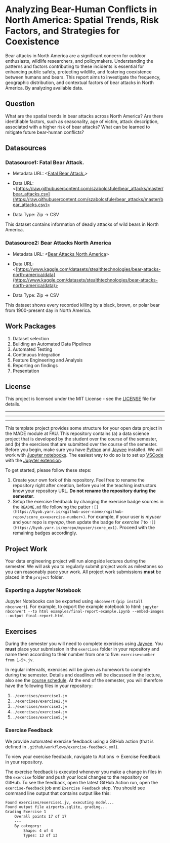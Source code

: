 
# Analyzing Bear-Human Conflicts in North America: Spatial Trends, Risk Factors, and Strategies for Coexistence

Bear attacks in North America are a significant concern for outdoor enthusiasts, wildlife researchers, and policymakers. Understanding the patterns and factors contributing to these incidents is essential for enhancing public safety, protecting wildlife, and fostering coexistence between humans and bears. This report aims to investigate the frequency, geographic distribution, and contextual factors of bear attacks in North America. By analyzing available data.



## Question

What are the spatial trends in bear attacks across North America?
Are there identifiable factors, such as seasonality, age of victim, attack description, associated with a higher risk of bear attacks?
What can be learned to mitigate future bear-human conflicts?

## Datasources

<!-- Describe each datasources you plan to use in a section. Use the prefic "DatasourceX" where X is the id of the datasource. -->

### Datasource1: Fatal Bear Attack.

* Metadata URL: <[Fatal Bear Attack.](https://www.kaggle.com/datasets/danela/fatal-bear-attacks-north-america/data)>

* Data URL: <[https://raw.githubusercontent.com/szabolcsfule/bear_attacks/master/bear_attacks.csv](https://raw.githubusercontent.com/szabolcsfule/bear_attacks/master/bear_attacks.csv)>

* Data Type: Zip -> CSV

This dataset contains information of deadly attacks of wild bears in North America.

### Datasource2: Bear Attacks North America

* Metadata URL: <[Bear Attacks North America](https://www.kaggle.com/datasets/stealthtechnologies/bear-attacks-north-america)>

* Data URL: <[https://www.kaggle.com/datasets/stealthtechnologies/bear-attacks-north-america/data](https://www.kaggle.com/datasets/stealthtechnologies/bear-attacks-north-america/data)>

* Data Type: Zip -> CSV

This dataset shows every recorded killing by a black, brown, or polar bear from 1900-present day in North America.

## Work Packages

<!-- List of work packages ordered sequentially, each pointing to an issue with more details. -->

1. Dataset selection
2. Building an Automated Data Pipelines
3. Automated Testing
4. Continuous Integration
5. Feature Engineering and Analysis
6. Reporting on findings
7. Presentation


## License
This project is licensed under the MIT License - see the [LICENSE](LICENSE) file for details.

___
___
___


This template project provides some structure for your open data project in the MADE module at FAU.
This repository contains (a) a data science project that is developed by the student over the course of the semester, and (b) the exercises that are submitted over the course of the semester.
Before you begin, make sure you have [Python](https://www.python.org/) and [Jayvee](https://github.com/jvalue/jayvee) installed. We will work with [Jupyter notebooks](https://jupyter.org/). The easiest way to do so is to set up [VSCode](https://code.visualstudio.com/) with the [Jupyter extension](https://marketplace.visualstudio.com/items?itemName=ms-toolsai.jupyter).

To get started, please follow these steps:
1. Create your own fork of this repository. Feel free to rename the repository right after creation, before you let the teaching instructors know your repository URL. **Do not rename the repository during the semester**.
2. Setup the exercise feedback by changing the exercise badge sources in the `README.md` file following the patter `![](https://byob.yarr.is/<github-user-name>/<github-repo>/score_ex<exercise-number>)`. 
For example, if your user is _myuser_ and your repo is _myrepo_, then update the badge for _exercise 1_ to `![](https://byob.yarr.is/myrepo/myuser/score_ex1)`. Proceed with the remaining badges accordingly.


## Project Work
Your data engineering project will run alongside lectures during the semester. We will ask you to regularly submit project work as milestones so you can reasonably pace your work. All project work submissions **must** be placed in the `project` folder.

### Exporting a Jupyter Notebook
Jupyter Notebooks can be exported using `nbconvert` (`pip install nbconvert`). For example, to export the example notebook to html: `jupyter nbconvert --to html examples/final-report-example.ipynb --embed-images --output final-report.html`


## Exercises
During the semester you will need to complete exercises using [Jayvee](https://github.com/jvalue/jayvee). You **must** place your submission in the `exercises` folder in your repository and name them according to their number from one to five: `exercise<number from 1-5>.jv`.

In regular intervalls, exercises will be given as homework to complete during the semester. Details and deadlines will be discussed in the lecture, also see the [course schedule](https://made.uni1.de/). At the end of the semester, you will therefore have the following files in your repository:

1. `./exercises/exercise1.jv`
2. `./exercises/exercise2.jv`
3. `./exercises/exercise3.jv`
4. `./exercises/exercise4.jv`
5. `./exercises/exercise5.jv`

### Exercise Feedback
We provide automated exercise feedback using a GitHub action (that is defined in `.github/workflows/exercise-feedback.yml`). 

To view your exercise feedback, navigate to Actions -> Exercise Feedback in your repository.

The exercise feedback is executed whenever you make a change in files in the `exercise` folder and push your local changes to the repository on GitHub. To see the feedback, open the latest GitHub Action run, open the `exercise-feedback` job and `Exercise Feedback` step. You should see command line output that contains output like this:

```sh
Found exercises/exercise1.jv, executing model...
Found output file airports.sqlite, grading...
Grading Exercise 1
	Overall points 17 of 17
	---
	By category:
		Shape: 4 of 4
		Types: 13 of 13
```
